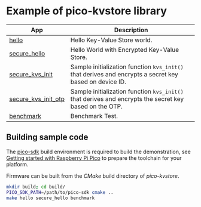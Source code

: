 # Example of pico-kvstore library

| App                            | Description                                              |
|--------------------------------|----------------------------------------------------------|
| [hello](hello.c)               | Hello Key-Value Store world.                             |
| [secure\_hello](secure_hello.c)| Hello World with Encrypted Key-Value Store.              |
| [secure\_kvs\_init](secure_kvs_init.c) | Sample initialization function `kvs_init()` that derives and encrypts a secret key based on device ID.|
| [secure\_kvs\_init\_otp](secure_kvs_init_otp.c) | Sample initialization function `kvs_init()` that derives and encrypts the secret key based on the OTP.|
| [benchmark](benchmark.c)       | Benchmark Test.                                          |

## Building sample code

The [pico-sdk](https://github.com/raspberrypi/pico-sdk) build environment is required to build the demonstration, see  [Getting started with Raspberry Pi Pico](https://datasheets.raspberrypi.com/pico/getting-started-with-pico.pdf) to prepare the toolchain for your platform.

Firmware can be built from the _CMake_ build directory of _pico-kvstore_.

```bash
mkdir build; cd build/
PICO_SDK_PATH=/path/to/pico-sdk cmake ..
make hello secure_hello benchmark
```
